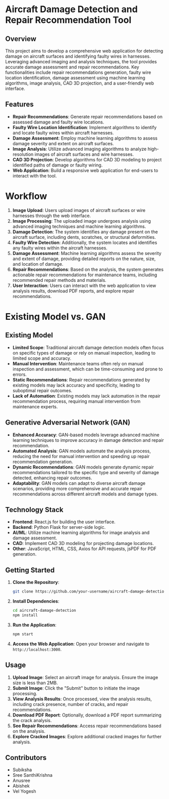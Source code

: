 # Aircraft Damage Detection and Repair Recommendation Tool

## Overview

This project aims to develop a comprehensive web application for detecting damage on aircraft surfaces and identifying faulty wires in harnesses. Leveraging advanced imaging and analysis techniques, the tool provides accurate damage assessment and repair recommendations. Key functionalities include repair recommendations generation, faulty wire location identification, damage assessment using machine learning algorithms, image analysis, CAD 3D projection, and a user-friendly web interface.

## Features

- **Repair Recommendations**: Generate repair recommendations based on assessed damage and faulty wire locations.
- **Faulty Wire Location Identification**: Implement algorithms to identify and locate faulty wires within aircraft harnesses.
- **Damage Assessment**: Employ machine learning algorithms to assess damage severity and extent on aircraft surfaces.
- **Image Analysis**: Utilize advanced imaging algorithms to analyze high-resolution images of aircraft surfaces and wire harnesses.
- **CAD 3D Projection**: Develop algorithms for CAD 3D modeling to project identified paths of damage or faulty wiring.
- **Web Application**: Build a responsive web application for end-users to interact with the tool.

# Workflow

1. **Image Upload**: Users upload images of aircraft surfaces or wire harnesses through the web interface.
2. **Image Processing**: The uploaded image undergoes analysis using advanced imaging techniques and machine learning algorithms.
3. **Damage Detection**: The system identifies any damage present on the aircraft surface, including dents, scratches, or structural deformities.
4. **Faulty Wire Detection**: Additionally, the system locates and identifies any faulty wires within the aircraft harnesses.
5. **Damage Assessment**: Machine learning algorithms assess the severity and extent of damage, providing detailed reports on the nature, size, and location of damage.
6. **Repair Recommendations**: Based on the analysis, the system generates actionable repair recommendations for maintenance teams, including recommended repair methods and materials.
7. **User Interaction**: Users can interact with the web application to view analysis results, download PDF reports, and explore repair recommendations.

# Existing Model vs. GAN

## Existing Model

- **Limited Scope**: Traditional aircraft damage detection models often focus on specific types of damage or rely on manual inspection, leading to limited scope and accuracy.
- **Manual Intervention**: Maintenance teams often rely on manual inspection and assessment, which can be time-consuming and prone to errors.
- **Static Recommendations**: Repair recommendations generated by existing models may lack accuracy and specificity, leading to suboptimal repair outcomes.
- **Lack of Automation**: Existing models may lack automation in the repair recommendation process, requiring manual intervention from maintenance experts.

## Generative Adversarial Network (GAN)

- **Enhanced Accuracy**: GAN-based models leverage advanced machine learning techniques to improve accuracy in damage detection and repair recommendation.
- **Automated Analysis**: GAN models automate the analysis process, reducing the need for manual intervention and speeding up repair recommendation generation.
- **Dynamic Recommendations**: GAN models generate dynamic repair recommendations tailored to the specific type and severity of damage detected, enhancing repair outcomes.
- **Adaptability**: GAN models can adapt to diverse aircraft damage scenarios, providing more comprehensive and accurate repair recommendations across different aircraft models and damage types.



## Technology Stack

- **Frontend**: React.js for building the user interface.
- **Backend**: Python Flask for server-side logic.
- **AI/ML**: Utilize machine learning algorithms for image analysis and damage assessment.
- **CAD**: Implement CAD 3D modeling for projecting damage locations.
- **Other**: JavaScript, HTML, CSS, Axios for API requests, jsPDF for PDF generation.

## Getting Started

1. **Clone the Repository**: 
   ```bash
   git clone https://github.com/your-username/aircraft-damage-detection.git
   ```

2. **Install Dependencies**:
   ```bash
   cd aircraft-damage-detection
   npm install
   ```

3. **Run the Application**:
   ```bash
   npm start
   ```

4. **Access the Web Application**:
   Open your browser and navigate to `http://localhost:3000`.

## Usage

1. **Upload Image**: Select an aircraft image for analysis. Ensure the image size is less than 2MB.
2. **Submit Image**: Click the "Submit" button to initiate the image processing.
3. **View Analysis Results**: Once processed, view the analysis results, including crack presence, number of cracks, and repair recommendations.
4. **Download PDF Report**: Optionally, download a PDF report summarizing the crack analysis.
5. **See Repair Recommendations**: Access repair recommendations based on the analysis.
6. **Explore Cracked Images**: Explore additional cracked images for further analysis.

## Contributors

- Subiksha
- Sree SanthiKrishna
- Anusree
- Abishek
- Vel Yogesh


